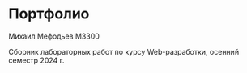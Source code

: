 # Портфолио
Михаил Мефодьев M3300

Сборник лабораторных работ по курсу Web-разработки, осенний семестр 2024 г.
